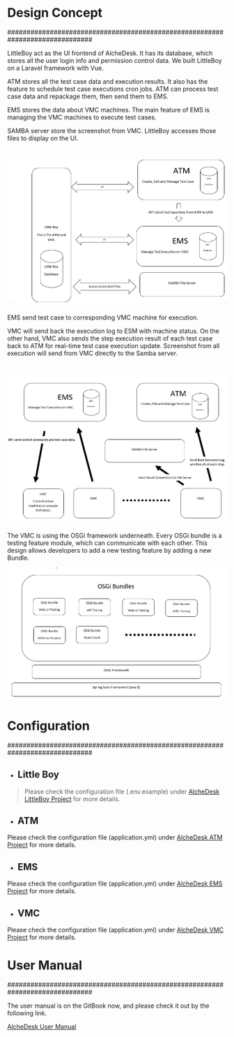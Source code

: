 # **Design Concept**

\#\#\#\#\#\#\#\#\#\#\#\#\#\#\#\#\#\#\#\#\#\#\#\#\#\#\#\#\#\#\#\#\#\#\#\#\#\#\#\#\#\#\#\#\#\#\#\#\#\#\#\#\#\#\#\#\#\#\#\#\#\#\#\#\#\#\#\#\#\#\#\#\#\#\#\#\#\#

LittleBoy act as the UI frontend of AlcheDesk. It has its database,
which stores all the user login info and permission control data. We
built LittleBoy on a Laravel framework with Vue.

ATM stores all the test case data and execution results. It also has the
feature to schedule test case executions cron jobs. ATM can process test
case data and repackage them, then send them to EMS.

EMS stores the data about VMC machines. The main feature of EMS is
managing the VMC machines to execute test cases.

SAMBA server store the screenshot from VMC. LittleBoy accesses those
files to display on the UI.

![](LittleBoy-ATM-EMS.PNG)
=============================================================================

EMS send test case to corresponding VMC machine for execution.

VMC will send back the execution log to ESM with machine status. On the
other hand, VMC also sends the step execution result of each test case
back to ATM for real-time test case execution update. Screenshot from
all execution will send from VMC directly to the Samba server.

![](EMS-VMC-ATM.PNG)
=============================================================================

The VMC is using the OSGi framework underneath. Every OSGi bundle is a
testing feature module, which can communicate with each other. This
design allows developers to add a new testing feature by adding a new
Bundle.

![](VMC.PNG)
# 

# **Configuration**

\#\#\#\#\#\#\#\#\#\#\#\#\#\#\#\#\#\#\#\#\#\#\#\#\#\#\#\#\#\#\#\#\#\#\#\#\#\#\#\#\#\#\#\#\#\#\#\#\#\#\#\#\#\#\#\#\#\#\#\#\#\#\#\#\#\#\#\#\#\#\#\#\#\#\#\#\#\#

-   ## Little Boy

> Please check the configuration file (.env.example) under [AlcheDesk
> LittleBoy Project](https://github.com/AlcheDesk/LittleBoy) for more
> details.

-   ## ATM

Please check the configuration file (application.yml) under [AlcheDesk
ATM Project](https://github.com/AlcheDesk/ATM) for more details.

-   ## EMS

Please check the configuration file (application.yml) under [AlcheDesk
EMS Project](https://github.com/AlcheDesk/EMS) for more details.

-   ## VMC

Please check the configuration file (application.yml) under [AlcheDesk
VMC Project](https://github.com/AlcheDesk/VMC) for more details.

# **User Manual**

\#\#\#\#\#\#\#\#\#\#\#\#\#\#\#\#\#\#\#\#\#\#\#\#\#\#\#\#\#\#\#\#\#\#\#\#\#\#\#\#\#\#\#\#\#\#\#\#\#\#\#\#\#\#\#\#\#\#\#\#\#\#\#\#\#\#\#\#\#\#\#\#\#\#\#\#\#\#

The user manual is on the GitBook now, and please check it out by the
following link.

[AlcheDesk User Manual](https://alchedesk.gitbook.io/user-manual/)
